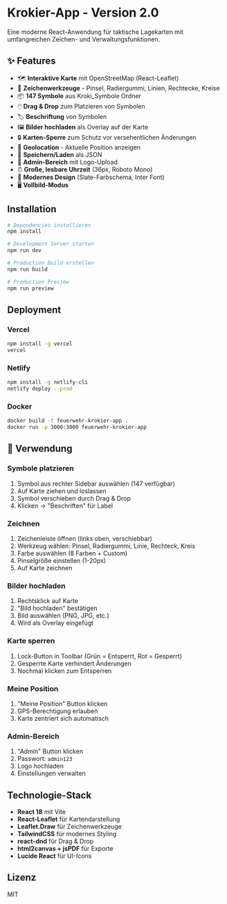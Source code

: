 # Krokier-App - Version 2.0

Eine moderne React-Anwendung für taktische Lagekarten mit umfangreichen Zeichen- und Verwaltungsfunktionen.

## ✨ Features

- 🗺️ **Interaktive Karte** mit OpenStreetMap (React-Leaflet)
- 🎨 **Zeichenwerkzeuge** - Pinsel, Radiergummi, Linien, Rechtecke, Kreise
- 📦 **147 Symbole** aus Kroki_Symbole Ordner
- 🖱️ **Drag & Drop** zum Platzieren von Symbolen
- 🏷️ **Beschriftung** von Symbolen
- 🖼️ **Bilder hochladen** als Overlay auf der Karte
- 🔒 **Karten-Sperre** zum Schutz vor versehentlichen Änderungen
- 📍 **Geolocation** - Aktuelle Position anzeigen
- 💾 **Speichern/Laden** als JSON
- 🔧 **Admin-Bereich** mit Logo-Upload
- ⏰ **Große, lesbare Uhrzeit** (36px, Roboto Mono)
- 🎨 **Modernes Design** (Slate-Farbschema, Inter Font)
- 🖥️ **Vollbild-Modus**

## Installation

```bash
# Dependencies installieren
npm install

# Development Server starten
npm run dev

# Production Build erstellen
npm run build

# Production Preview
npm run preview
```

## Deployment

### Vercel
```bash
npm install -g vercel
vercel
```

### Netlify
```bash
npm install -g netlify-cli
netlify deploy --prod
```

### Docker
```bash
docker build -t feuerwehr-krokier-app .
docker run -p 3000:3000 feuerwehr-krokier-app
```

## 🎯 Verwendung

### Symbole platzieren
1. Symbol aus rechter Sidebar auswählen (147 verfügbar)
2. Auf Karte ziehen und loslassen
3. Symbol verschieben durch Drag & Drop
4. Klicken → "Beschriften" für Label

### Zeichnen
1. Zeichenleiste öffnen (links oben, verschiebbar)
2. Werkzeug wählen: Pinsel, Radiergummi, Linie, Rechteck, Kreis
3. Farbe auswählen (8 Farben + Custom)
4. Pinselgröße einstellen (1-20px)
5. Auf Karte zeichnen

### Bilder hochladen
1. Rechtsklick auf Karte
2. "Bild hochladen" bestätigen
3. Bild auswählen (PNG, JPG, etc.)
4. Wird als Overlay eingefügt

### Karte sperren
1. Lock-Button in Toolbar (Grün = Entsperrt, Rot = Gesperrt)
2. Gesperrte Karte verhindert Änderungen
3. Nochmal klicken zum Entsperren

### Meine Position
1. "Meine Position" Button klicken
2. GPS-Berechtigung erlauben
3. Karte zentriert sich automatisch

### Admin-Bereich
1. "Admin" Button klicken
2. Passwort: `admin123`
3. Logo hochladen
4. Einstellungen verwalten

## Technologie-Stack

- **React 18** mit Vite
- **React-Leaflet** für Kartendarstellung
- **Leaflet.Draw** für Zeichenwerkzeuge
- **TailwindCSS** für modernes Styling
- **react-dnd** für Drag & Drop
- **html2canvas + jsPDF** für Exporte
- **Lucide React** für UI-Icons

## Lizenz

MIT
